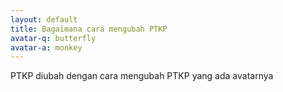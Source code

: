 ```yaml
---
layout: default
title: Bagaimana cara mengubah PTKP
avatar-q: butterfly
avatar-a: monkey
---
```

PTKP diubah dengan cara mengubah PTKP yang ada avatarnya